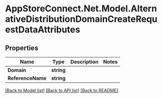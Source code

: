 # AppStoreConnect.Net.Model.AlternativeDistributionDomainCreateRequestDataAttributes

## Properties

Name | Type | Description | Notes
------------ | ------------- | ------------- | -------------
**Domain** | **string** |  | 
**ReferenceName** | **string** |  | 

[[Back to Model list]](../README.md#documentation-for-models) [[Back to API list]](../README.md#documentation-for-api-endpoints) [[Back to README]](../README.md)

